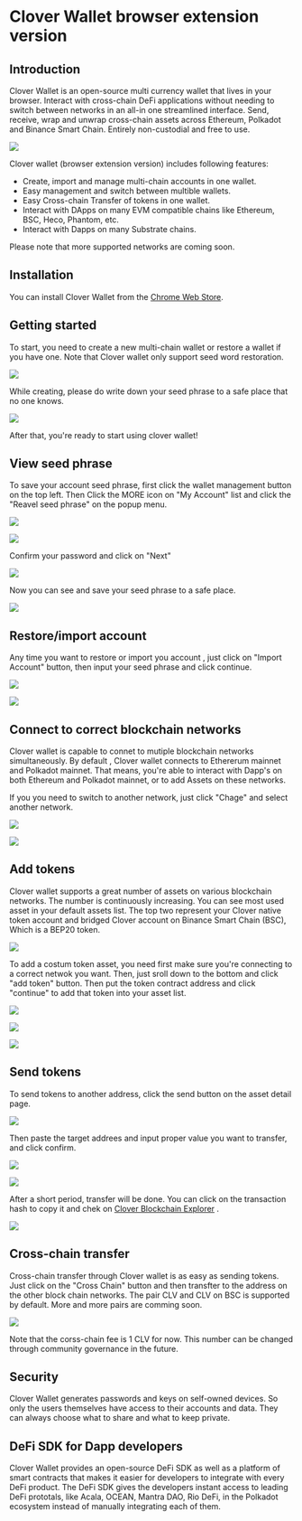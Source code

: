 # Clover Wallet browser extension version

## **Introduction**

Clover Wallet is an open-source multi currency wallet that lives in your browser. Interact with cross-chain DeFi applications without needing to switch between networks in an all-in one streamlined interface. Send, receive, wrap and unwrap cross-chain assets across Ethereum, Polkadot and Binance Smart Chain. Entirely non-custodial and free to use.

![](../.gitbook/assets/image%20%2848%29.png)

Clover wallet \(browser extension version\) includes following features:

* Create, import and manage multi-chain accounts in one wallet.
* Easy management and switch between multible wallets.
* Easy Cross-chain Transfer of tokens in one wallet.
* Interact with DApps on many EVM compatible chains like Ethereum, BSC,  Heco, Phantom, etc.
* Interact with Dapps on many Substrate chains.

Please note that more supported networks are coming soon. 

## Installation

You can install Clover Wallet from the [Chrome Web Store](https://chrome.google.com/webstore/detail/clover-wallet/nhnkbkgjikgcigadomkphalanndcapjk).

## Getting started

To start, you need to create a new multi-chain wallet or restore a wallet if you have one. Note that Clover wallet only support seed word restoration.  


![](../.gitbook/assets/image%20%2854%29.png)

While creating, please do write down your seed phrase to a safe place that no one knows.

![](../.gitbook/assets/image%20%2855%29.png)

After that, you're ready to start using clover wallet!

##  View seed phrase

To save your account seed phrase, first click the wallet management button on the top left. Then Click the MORE icon on "My Account" list and click the "Reavel seed phrase" on the popup menu.

![](../.gitbook/assets/image%20%2857%29.png)

![](../.gitbook/assets/image%20%2846%29.png)

Confirm your password and click on "Next"

![](../.gitbook/assets/image%20%2834%29.png)

Now you can see and save your seed phrase to a safe place.  


![](../.gitbook/assets/image%20%2852%29.png)

## Restore/import account

Any time you want to restore or import you account , just click on "Import Account" button, then input your seed phrase and click continue.    


![](../.gitbook/assets/image%20%2844%29.png)

![](../.gitbook/assets/image%20%2835%29.png)



## Connect to correct blockchain networks

Clover wallet is capable to connet to mutiple blockchain networks simultaneously. By default , Clover wallet connects to Ethererum mainnet and Polkadot mainnet. That means, you're able to interact with Dapp's on both Ethereum and Polkadot mainnet, or to add Assets on these networks.

If you you need to switch to another network, just click "Chage" and select another network.

![](../.gitbook/assets/image%20%2850%29.png)

  


![](../.gitbook/assets/image%20%2845%29.png)

## Add tokens

Clover wallet supports a great number of assets on various blockchain networks. The number is continuously increasing. You can see most used asset in your default assets list. The top two represent your Clover native token account and bridged Clover account on Binance Smart Chain \(BSC\), Which is a BEP20 token.  


![](../.gitbook/assets/image%20%2840%29.png)

To add a costum token asset, you need first make sure you're connecting to a correct netwok you want. Then, just sroll down to the bottom and click "add token" button. Then put the token contract address and click "continue" to add that token into your asset list.

![](../.gitbook/assets/image%20%2837%29.png)

![](../.gitbook/assets/image%20%2853%29.png)

![](../.gitbook/assets/image%20%2839%29.png)

## **Send tokens**

To send tokens to another address, click the send button on the asset detail page. 

![](../.gitbook/assets/image%20%2847%29.png)

Then paste the target addrees and input proper value you want to transfer, and click confirm. 

![](../.gitbook/assets/image%20%2843%29.png)

![](../.gitbook/assets/image%20%2841%29.png)

After a short period, transfer will be done. You can click on the transaction hash to copy it and chek on [Clover Blockchain Explorer](https://clover.subscan.io/) .

![](../.gitbook/assets/image%20%2858%29.png)

## **Cross-chain transfer**

Cross-chain transfer through Clover wallet is as easy as sending tokens. Just click on the "Cross Chain" button and then transfter to the address on the other block chain networks. The pair CLV and CLV on BSC is supported by default. More and more pairs are comming soon.

![](../.gitbook/assets/image%20%2856%29.png)

Note that the corss-chain fee is 1 CLV for now. This number can be changed through community governance in the future.



## **Security**

Clover Wallet generates passwords and keys on self-owned devices. So only the users themselves have access to their accounts and data. They can always choose what to share and what to keep private.

## **DeFi SDK for Dapp developers**

Clover Wallet provides an open-source DeFi SDK as well as a platform of smart contracts that makes it easier for developers to integrate with every DeFi product. The DeFi SDK gives the developers instant access to leading DeFi prototals, like Acala, OCEAN, Mantra DAO, Rio DeFi, in the Polkadot ecosystem instead of manually integrating each of them.  
  


